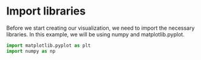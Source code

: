 # Import libraries

Before we start creating our visualization, we need to import the necessary libraries. In this example, we will be using numpy and matplotlib.pyplot.

```python
import matplotlib.pyplot as plt
import numpy as np
```
